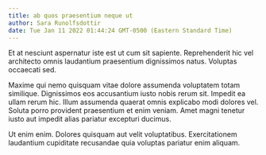 ```yaml
---
title: ab quos praesentium neque ut
author: Sara Runolfsdottir
date: Tue Jan 11 2022 01:44:24 GMT-0500 (Eastern Standard Time)
---
```

Et at nesciunt aspernatur iste est ut cum sit sapiente. Reprehenderit hic vel architecto omnis laudantium praesentium dignissimos natus. Voluptas occaecati sed.

 Maxime qui nemo quisquam vitae dolore assumenda voluptatem totam similique. Dignissimos eos accusantium iusto nobis rerum sit. Impedit ea ullam rerum hic. Illum assumenda quaerat omnis explicabo modi dolores vel. Soluta porro provident praesentium et enim veniam. Amet magni tenetur iusto aut impedit alias pariatur excepturi ducimus.

 Ut enim enim. Dolores quisquam aut velit voluptatibus. Exercitationem laudantium cupiditate recusandae quia voluptas pariatur enim aliquam.